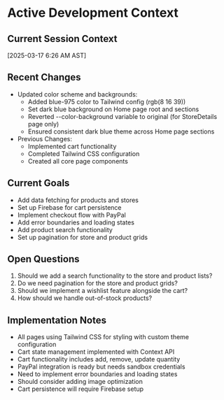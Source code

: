 # Active Development Context

## Current Session Context
[2025-03-17 6:26 AM AST]

## Recent Changes
- Updated color scheme and backgrounds:
  - Added blue-975 color to Tailwind config (rgb(8 16 39))
  - Set dark blue background on Home page root and sections
  - Reverted --color-background variable to original (for StoreDetails page only)
  - Ensured consistent dark blue theme across Home page sections
- Previous Changes:
  - Implemented cart functionality
  - Completed Tailwind CSS configuration
  - Created all core page components

## Current Goals
- Add data fetching for products and stores
- Set up Firebase for cart persistence
- Implement checkout flow with PayPal
- Add error boundaries and loading states
- Add product search functionality
- Set up pagination for store and product grids

## Open Questions
1. Should we add a search functionality to the store and product lists?
2. Do we need pagination for the store and product grids?
3. Should we implement a wishlist feature alongside the cart?
4. How should we handle out-of-stock products?

## Implementation Notes
- All pages using Tailwind CSS for styling with custom theme configuration
- Cart state management implemented with Context API
- Cart functionality includes add, remove, update quantity
- PayPal integration is ready but needs sandbox credentials
- Need to implement error boundaries and loading states
- Should consider adding image optimization
- Cart persistence will require Firebase setup